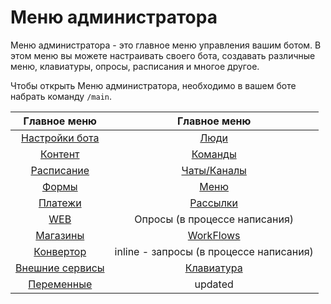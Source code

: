 # Меню администратора

Меню администратора - это главное меню управления вашим ботом. В этом меню вы можете настраивать своего бота, создавать различные меню, клавиатуры, опросы, расписания и многое другое.

Чтобы открыть Меню администратора, необходимо в вашем боте набрать команду `/main`. 

|                   Главное меню                   |                 Главное меню                  |
|:------------------------------------------------:|:---------------------------------------------:|
|      [Настройки бота](/docs/admin/setting)       |          [Люди](/docs/admin/people)           |
|          [Контент](/docs/admin/content)          |        [Команды](/docs/admin/command)         |
|        [Расписание](/docs/admin/schedule)        | [Чаты/Каналы](/docs/admin/chats-and-channels) |
|            [Формы](/docs/admin/forms)            |           [Меню](/docs/admin/menu)            |
|            [Платежи](/docs/admin/pay)            |      [Рассылки](/docs/admin/newsletters)      |
|              [WEB](/docs/admin/web)              |         Опросы (в процессе написания)         |
|          [Магазины](/docs/admin/stores)          |       [WorkFlows](/docs/admin/workflow)       |
|        [Конвертор](/docs/admin/converter)        |    inline - запросы (в процессе написания)    |
| [Внешние сервисы](/docs/admin/external-services) |      [Клавиатура](/docs/admin/keyboard)       |
|       [Переменные](/docs/admin/variables)        |                    updated                    |
